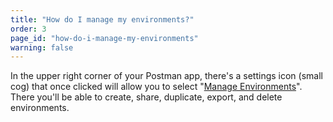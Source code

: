 ```yaml
---
title: "How do I manage my environments?"
order: 3
page_id: "how-do-i-manage-my-environments"
warning: false
---
```


In the upper right corner of your Postman app, there's a settings icon (small cog) that once clicked will allow you to select "[Manage Environments](https://www.getpostman.com/docs/postman/environments_and_globals/manage_environments)". There you'll be able to create, share, duplicate, export, and delete environments.
